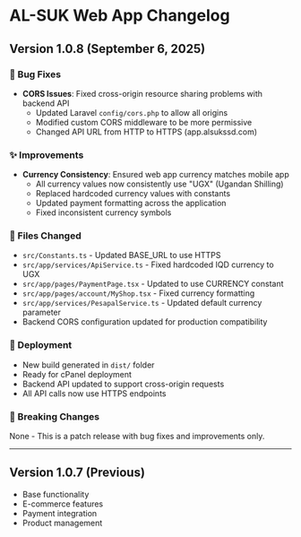 # AL-SUK Web App Changelog

## Version 1.0.8 (September 6, 2025)

### 🔧 Bug Fixes
- **CORS Issues**: Fixed cross-origin resource sharing problems with backend API
  - Updated Laravel `config/cors.php` to allow all origins
  - Modified custom CORS middleware to be more permissive
  - Changed API URL from HTTP to HTTPS (app.alsukssd.com)

### ✨ Improvements
- **Currency Consistency**: Ensured web app currency matches mobile app
  - All currency values now consistently use "UGX" (Ugandan Shilling)
  - Replaced hardcoded currency values with constants
  - Updated payment formatting across the application
  - Fixed inconsistent currency symbols

### 📁 Files Changed
- `src/Constants.ts` - Updated BASE_URL to use HTTPS
- `src/app/services/ApiService.ts` - Fixed hardcoded IQD currency to UGX
- `src/app/pages/PaymentPage.tsx` - Updated to use CURRENCY constant
- `src/app/pages/account/MyShop.tsx` - Fixed currency formatting
- `src/app/services/PesapalService.ts` - Updated default currency parameter
- Backend CORS configuration updated for production compatibility

### 🚀 Deployment
- New build generated in `dist/` folder
- Ready for cPanel deployment
- Backend API updated to support cross-origin requests
- All API calls now use HTTPS endpoints

### 🔄 Breaking Changes
None - This is a patch release with bug fixes and improvements only.

---

## Version 1.0.7 (Previous)
- Base functionality
- E-commerce features
- Payment integration
- Product management
